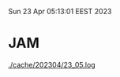 Sun 23 Apr 05:13:01 EEST 2023
# JAM
<a href='./cache/202304/23_05.log'>./cache/202304/23_05.log</a>
